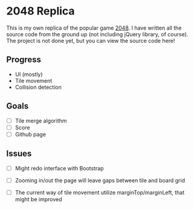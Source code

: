 # 2048 Replica
This is my own replica of the popular game [2048](https://gabrielecirulli.github.io/2048/).
I have written all the source code from the ground up (not including jQuery library, of course).
The project is not done yet, but you can view the source code here!

## Progress
- UI (mostly) 
- Tile movement
- Collision detection 

## Goals
- [ ] Tile merge algorithm
- [ ] Score
- [ ] Github page

## Issues
- [ ] Might redo interface with Bootstrap
- [ ] Zooming in/out the page will leave gaps between tile and board grid
- [ ] The current way of tile movement utilize marginTop/marginLeft, that might be improved

